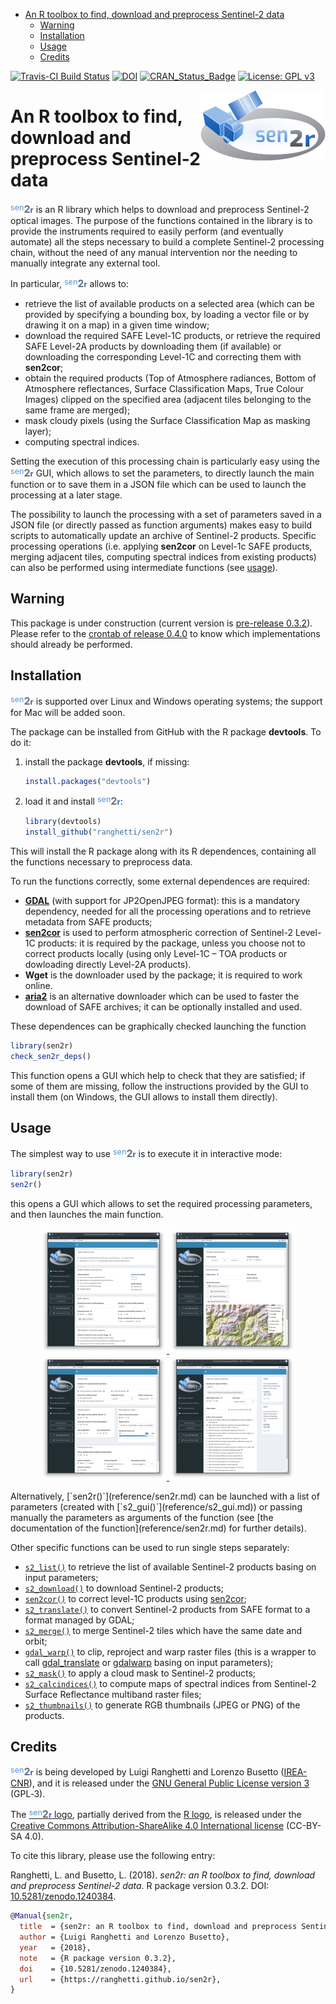 
-   [An R toolbox to find, download and preprocess Sentinel-2 data](#an-r-toolbox-to-find-download-and-preprocess-sentinel-2-data)
    -   [Warning](#warning)
    -   [Installation](#installation)
    -   [Usage](#usage)
    -   [Credits](#credits)

<!-- README.md is generated from README.Rmd. Please edit that file -->
[![Travis-CI Build Status](https://travis-ci.org/ranghetti/sen2r.svg?branch=master)](https://travis-ci.org/ranghetti/sen2r) [![DOI](https://zenodo.org/badge/DOI/10.5281/zenodo.1240384.svg)](https://doi.org/10.5281/zenodo.1240384) [![CRAN\_Status\_Badge](http://www.r-pkg.org/badges/version/sen2r)](https://cran.r-project.org/package=sen2r) [![License: GPL v3](https://img.shields.io/badge/License-GPL%20v3-blue.svg)](http://www.gnu.org/licenses/gpl-3.0)

<img src="man/figures/sen2r_logo_200px.png" width="200" height="113" align="right" />

An R toolbox to find, download and preprocess Sentinel-2 data
=============================================================

<span style="color:#5793dd;vertical-align:top;font-size:90%;font-weight:normal;">sen</span><span style="color:#6a7077;vertical-align:baseline;font-size:115%;font-weight:bolder;">2</span><span style="color:#2f66d5;vertical-align:baseline;font-size:90%;font-weight:bold;">r</span> is an R library which helps to download and preprocess Sentinel-2 optical images. The purpose of the functions contained in the library is to provide the instruments required to easily perform (and eventually automate) all the steps necessary to build a complete Sentinel-2 processing chain, without the need of any manual intervention nor the needing to manually integrate any external tool.

In particular, <span style="color:#5793dd;vertical-align:top;font-size:90%;font-weight:normal;">sen</span><span style="color:#6a7077;vertical-align:baseline;font-size:115%;font-weight:bolder;">2</span><span style="color:#2f66d5;vertical-align:baseline;font-size:90%;font-weight:bold;">r</span> allows to:

-   retrieve the list of available products on a selected area (which can be provided by specifying a bounding box, by loading a vector file or by drawing it on a map) in a given time window;
-   download the required SAFE Level-1C products, or retrieve the required SAFE Level-2A products by downloading them (if available) or downloading the corresponding Level-1C and correcting them with **sen2cor**;
-   obtain the required products (Top of Atmosphere radiances, Bottom of Atmosphere reflectances, Surface Classification Maps, True Colour Images) clipped on the specified area (adjacent tiles belonging to the same frame are merged);
-   mask cloudy pixels (using the Surface Classification Map as masking layer);
-   computing spectral indices.

Setting the execution of this processing chain is particularly easy using the <span style="color:#5793dd;vertical-align:top;font-size:90%;font-weight:normal;">sen</span><span style="color:#6a7077;vertical-align:baseline;font-size:115%;font-weight:bolder;">2</span><span style="color:#2f66d5;vertical-align:baseline;font-size:90%;font-weight:bold;">r</span> GUI, which allows to set the parameters, to directly launch the main function or to save them in a JSON file which can be used to launch the processing at a later stage.

The possibility to launch the processing with a set of parameters saved in a JSON file (or directly passed as function arguments) makes easy to build scripts to automatically update an archive of Sentinel-2 products. Specific processing operations (i.e. applying **sen2cor** on Level-1c SAFE products, merging adjacent tiles, computing spectral indices from existing products) can also be performed using intermediate functions (see [usage](#usage)).

Warning
-------

This package is under construction (current version is [pre-release 0.3.2](https://github.com/ranghetti/sen2r/releases/tag/v0.3.2)). Please refer to the [crontab of release 0.4.0](https://github.com/ranghetti/sen2r/milestone/3) to know which implementations should already be performed.

Installation
------------

<span style="color:#5793dd;vertical-align:top;font-size:90%;font-weight:normal;">sen</span><span style="color:#6a7077;vertical-align:baseline;font-size:115%;font-weight:bolder;">2</span><span style="color:#2f66d5;vertical-align:baseline;font-size:90%;font-weight:bold;">r</span> is supported over Linux and Windows operating systems; the support for Mac will be added soon.

The package can be installed from GitHub with the R package **devtools**. To do it:

1.  install the package **devtools**, if missing:

    ``` r
    install.packages("devtools")
    ```

2.  load it and install <span style="color:#5793dd;vertical-align:top;font-size:90%;font-weight:normal;">sen</span><span style="color:#6a7077;vertical-align:baseline;font-size:115%;font-weight:bolder;">2</span><span style="color:#2f66d5;vertical-align:baseline;font-size:90%;font-weight:bold;">r</span>:

    ``` r
    library(devtools)
    install_github("ranghetti/sen2r")
    ```

This will install the R package along with its R dependences, containing all the functions necessary to preprocess data.

To run the functions correctly, some external dependences are required:

-   [**GDAL**](http://www.gdal.org) (with support for JP2OpenJPEG format): this is a mandatory dependency, needed for all the processing operations and to retrieve metadata from SAFE products;
-   [**sen2cor**](http://step.esa.int/main/third-party-plugins-2/sen2cor) is used to perform atmospheric correction of Sentinel-2 Level-1C products: it is required by the package, unless you choose not to correct products locally (using only Level-1C – TOA products or dowloading directly Level-2A products).
-   **Wget** is the downloader used by the package; it is required to work online.
-   [**aria2**](https://aria2.github.io) is an alternative downloader which can be used to faster the download of SAFE archives; it can be optionally installed and used.

These dependences can be graphically checked launching the function

``` r
library(sen2r)
check_sen2r_deps()
```

This function opens a GUI which help to check that they are satisfied; if some of them are missing, follow the instructions provided by the GUI to install them (on Windows, the GUI allows to install them directly).

<!-- Atmospheric correction is performed using [sen2cor](http://step.esa.int/main/third-party-plugins-2/sen2cor): 
the package will automatically download and install it at first use,
or by running function [`install_sen2cor()`](reference/install_sen2cor.md).
Please notice that the use of sen2cor algorythm was not yet possible under MAC.

Preprocessing functions make use of [GDAL](http://www.gdal.org), which must 
support JPEG2000 format. On Windows, it is strongly recommended to install it 
using the [OSGeo4W installer](http://download.osgeo.org/osgeo4w/osgeo4w-setup-x86_64.exe)
in advanced mode, and checking the installation of `openjpeg` library. -->
Usage
-----

The simplest way to use <span style="color:#5793dd;vertical-align:top;font-size:90%;font-weight:normal;">sen</span><span style="color:#6a7077;vertical-align:baseline;font-size:115%;font-weight:bolder;">2</span><span style="color:#2f66d5;vertical-align:baseline;font-size:90%;font-weight:bold;">r</span> is to execute it in interactive mode:

``` r
library(sen2r)
sen2r()
```

this opens a GUI which allows to set the required processing parameters, and then launches the main function.

<p style="text-align:center;">
<a href="https://raw.githubusercontent.com/ranghetti/sen2r/devel/man/figures/sen2r_gui_sheet1.jpg" target="_blank"> <img src="man/figures/sen2r_gui_sheet1_small.png"> </a> <a href="https://raw.githubusercontent.com/ranghetti/sen2r/devel/man/figures/sen2r_gui_sheet2.jpg" target="_blank"> <img src="man/figures/sen2r_gui_sheet2_small.png"> </a> <a href="https://raw.githubusercontent.com/ranghetti/sen2r/devel/man/figures/sen2r_gui_sheet3.jpg" target="_blank"> <img src="man/figures/sen2r_gui_sheet3_small.png"> </a> <a href="https://raw.githubusercontent.com/ranghetti/sen2r/devel/man/figures/sen2r_gui_sheet4.jpg" target="_blank"> <img src="man/figures/sen2r_gui_sheet4_small.png"> </a>
</p>
Alternatively, [`sen2r()`](reference/sen2r.md) can be launched with a list of parameters (created with [`s2_gui()`](reference/s2_gui.md)) or passing manually the parameters as arguments of the function (see [the documentation of the function](reference/sen2r.md) for further details).

Other specific functions can be used to run single steps separately:

-   [`s2_list()`](reference/s2_list.md) to retrieve the list of available Sentinel-2 products basing on input parameters;
-   [`s2_download()`](reference/s2_download.md) to download Sentinel-2 products;
-   [`sen2cor()`](reference/sen2cor.html) to correct level-1C products using [sen2cor](http://step.esa.int/main/third-party-plugins-2/sen2cor);
-   [`s2_translate()`](reference/s2_translate.md) to convert Sentinel-2 products from SAFE format to a format managed by GDAL;
-   [`s2_merge()`](reference/s2_merge.md) to merge Sentinel-2 tiles which have the same date and orbit;
-   [`gdal_warp()`](reference/gdal_warp.md) to clip, reproject and warp raster files (this is a wrapper to call [gdal\_translate](http://www.gdal.org/gdal_translate.html) or [gdalwarp](http://www.gdal.org/gdalwarp.html) basing on input parameters);
-   [`s2_mask()`](reference/s2_mask.md) to apply a cloud mask to Sentinel-2 products;
-   [`s2_calcindices()`](reference/s2_calcindices.md) to compute maps of spectral indices from Sentinel-2 Surface Reflectance multiband raster files;
-   [`s2_thumbnails()`](reference/s2_thumbnails.md) to generate RGB thumbnails (JPEG or PNG) of the products.

Credits
-------

<span style="color:#5793dd;vertical-align:top;font-size:90%;font-weight:normal;">sen</span><span style="color:#6a7077;vertical-align:baseline;font-size:115%;font-weight:bolder;">2</span><span style="color:#2f66d5;vertical-align:baseline;font-size:90%;font-weight:bold;">r</span> is being developed by Luigi Ranghetti and Lorenzo Busetto ([IREA-CNR](http://www.irea.cnr.it)), and it is released under the [GNU General Public License version 3](https://www.gnu.org/licenses/gpl-3.0.html) (GPL‑3).

The [<span style="color:#5793dd;vertical-align:top;font-size:90%;font-weight:normal;">sen</span><span style="color:#6a7077;vertical-align:baseline;font-size:115%;font-weight:bolder;">2</span><span style="color:#2f66d5;vertical-align:baseline;font-size:90%;font-weight:bold;">r</span> logo](https://raw.githubusercontent.com/ranghetti/sen2r/devel/man/figures/sen2r_logo_200px.png), partially derived from the [R logo](https://www.r-project.org/logo), is released under the [Creative Commons Attribution-ShareAlike 4.0 International license](https://creativecommons.org/licenses/by-sa/4.0) (CC-BY-SA 4.0).

To cite this library, please use the following entry:

Ranghetti, L. and Busetto, L. (2018). *sen2r: an R toolbox to find, download and preprocess Sentinel-2 data*. R package version 0.3.2. DOI: [10.5281/zenodo.1240384](https://ranghetti.github.io/sen2r).

``` bibtex
@Manual{sen2r,
  title  = {sen2r: an R toolbox to find, download and preprocess Sentinel-2 data},
  author = {Luigi Ranghetti and Lorenzo Busetto},
  year   = {2018},
  note   = {R package version 0.3.2},
  doi    = {10.5281/zenodo.1240384},
  url    = {https://ranghetti.github.io/sen2r},
}
```
